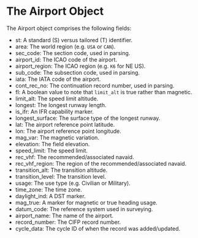 # The Airport Object

The Airport object comprises the following fields:

- st: A standard (S) versus tailored (T) identifier.
- area: The world region (e.g. `USA` or `CAN`).
- sec_code: The section code, used in parsing.
- airport_id: The ICAO code of the airport.
- airport_region: The ICAO region (e.g. `K6` for NE US).
- sub_code: The subsection code, used in parsing.
- iata: The IATA code of the airport.
- cont_rec_no: The continuation record number, used in parsing.
- fl: A boolean value to note that `limit_alt` is true rather than magnetic.
- limit_alt: The speed limit altitude.
- longest: The longest runway length.
- is_ifr: An IFR capability marker.
- longest_surface: The surface type of the longest runway.
- lat: The airport reference point latitude.
- lon: The airport reference point longitude.
- mag_var: The magnetic variation.
- elevation: The field elevation.
- speed_limit: The speed limit.
- rec_vhf: The recommended/associated navaid.
- rec_vhf_region: The region of the recommended/associated navaid.
- transition_alt: The transition altitude.
- transition_level: The transition level.
- usage: The use type (e.g. Civilian or Military).
- time_zone: The time zone.
- daylight_ind: A DST marker.
- mag_true: A marker for magnetic or true heading usage.
- datum_code: The reference system used in surveying.
- airport_name: The name of the airport.
- record_number: The CIFP record number.
- cycle_data: The cycle ID of when the record was added/updated.
